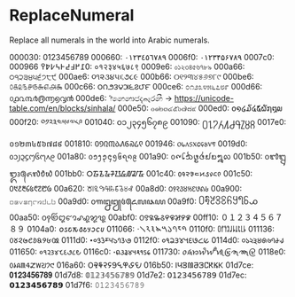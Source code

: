# ReplaceNumeral

Replace all numerals in the world into Arabic numerals.

000030: 0123456789
000660: ٠١٢٣٤٥٦٧٨٩
0006f0: ۰۱۲۳۴۵۶۷۸۹
0007c0: ߀߁߂߃߄߅߆߇߈߉
000966: ०१२३४५६७८९
0009e6: ০১২৩৪৫৬৭৮৯
000a66: ੦੧੨੩੪੫੬੭੮੯
000ae6: ૦૧૨૩૪૫૬૭૮૯
000b66: ୦୧୨୩୪୫୬୭୮୯
000be6: ௦௧௨௩௪௫௬௭௮௯
000c66: ౦౧౨౩౪౫౬౭౮౯
000ce6: ೦೧೨೩೪೫೬೭೮೯
000d66: ൦൧൨൩൪൫൬൭൮൯
000de6: ෦෧෨෩෪෫෬෭෮෯	-> https://unicode-table.com/en/blocks/sinhala/
000e50: ๐๑๒๓๔๕๖๗๘๙
000ed0: ໐໑໒໓໔໕໖໗໘໙
000f20: ༠༡༢༣༤༥༦༧༨༩
001040: ၀၁၂၃၄၅၆၇၈၉
001090: ႐႑႒႓႔႕႖႗႘႙
0017e0: ០១២៣៤៥៦៧៨៩
001810: ᠐᠑᠒᠓᠔᠕᠖᠗᠘᠙
001946: ᥆᥇᥈᥉᥊᥋᥌᥍᥎᥏
0019d0: ᧐᧑᧒᧓᧔᧕᧖᧗᧘᧙
001a80: ᪀᪁᪂᪃᪄᪅᪆᪇᪈᪉
001a90: ᪐᪑᪒᪓᪔᪕᪖᪗᪘᪙
001b50: ᭐᭑᭒᭓᭔᭕᭖᭗᭘᭙
001bb0: ᮰᮱᮲᮳᮴᮵᮶᮷᮸᮹
001c40: ᱀᱁᱂᱃᱄᱅᱆᱇᱈᱉
001c50: ᱐᱑᱒᱓᱔᱕᱖᱗᱘᱙
00a620: ꘠꘡꘢꘣꘤꘥꘦꘧꘨꘩
00a8d0: ꣐꣑꣒꣓꣔꣕꣖꣗꣘꣙
00a900: ꤀꤁꤂꤃꤄꤅꤆꤇꤈꤉
00a9d0: ꧐꧑꧒꧓꧔꧕꧖꧗꧘꧙
00a9f0: ꧰꧱꧲꧳꧴꧵꧶꧷꧸꧹
00aa50: ꩐꩑꩒꩓꩔꩕꩖꩗꩘꩙
00abf0: ꯰꯱꯲꯳꯴꯵꯶꯷꯸꯹
00ff10: ０１２３４５６７８９
0104a0: 𐒠𐒡𐒢𐒣𐒤𐒥𐒦𐒧𐒨𐒩
011066: 𑁦𑁧𑁨𑁩𑁪𑁫𑁬𑁭𑁮𑁯
0110f0: 𑃰𑃱𑃲𑃳𑃴𑃵𑃶𑃷𑃸𑃹
011136: 𑄶𑄷𑄸𑄹𑄺𑄻𑄼𑄽𑄾𑄿
0111d0: 𑇐𑇑𑇒𑇓𑇔𑇕𑇖𑇗𑇘𑇙
0112f0: 𑋰𑋱𑋲𑋳𑋴𑋵𑋶𑋷𑋸𑋹
0114d0: 𑓐𑓑𑓒𑓓𑓔𑓕𑓖𑓗𑓘𑓙
011650: 𑙐𑙑𑙒𑙓𑙔𑙕𑙖𑙗𑙘𑙙
0116c0: 𑛀𑛁𑛂𑛃𑛄𑛅𑛆𑛇𑛈𑛉
011730: 𑜰𑜱𑜲𑜳𑜴𑜵𑜶𑜷𑜸𑜹
0118e0: 𑣠𑣡𑣢𑣣𑣤𑣥𑣦𑣧𑣨𑣩
016a60: 𖩠𖩡𖩢𖩣𖩤𖩥𖩦𖩧𖩨𖩩
016b50: 𖭐𖭑𖭒𖭓𖭔𖭕𖭖𖭗𖭘𖭙
01d7ce: 𝟎𝟏𝟐𝟑𝟒𝟓𝟔𝟕𝟖𝟗
01d7d8: 𝟘𝟙𝟚𝟛𝟜𝟝𝟞𝟟𝟠𝟡
01d7e2: 𝟢𝟣𝟤𝟥𝟦𝟧𝟨𝟩𝟪𝟫
01d7ec: 𝟬𝟭𝟮𝟯𝟰𝟱𝟲𝟳𝟴𝟵
01d7f6: 𝟶𝟷𝟸𝟹𝟺𝟻𝟼𝟽𝟾𝟿

